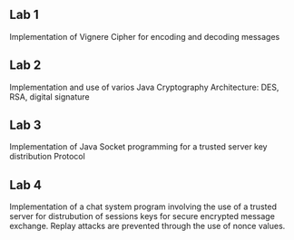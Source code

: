## Lab 1
Implementation of Vignere Cipher for encoding and decoding messages

## Lab 2
Implementation and use of varios Java Cryptography Architecture: DES, RSA, digital signature

## Lab 3
Implementation of Java Socket programming for a trusted server key distribution Protocol

## Lab 4
Implementation of a chat system program involving the use of a trusted server for distrubution of sessions keys for secure encrypted message exchange. Replay attacks are prevented through the use of nonce values.
